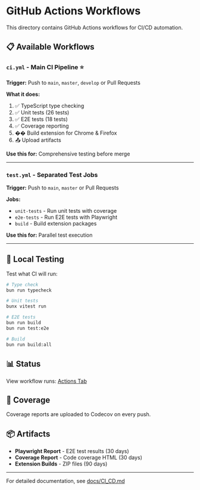 # GitHub Actions Workflows

This directory contains GitHub Actions workflows for CI/CD automation.

## 📋 Available Workflows

### `ci.yml` - Main CI Pipeline ⭐
**Trigger:** Push to `main`, `master`, `develop` or Pull Requests

**What it does:**
1. ✅ TypeScript type checking
2. ✅ Unit tests (26 tests)
3. ✅ E2E tests (18 tests)
4. ✅ Coverage reporting
5. �� Build extension for Chrome & Firefox
6. 📤 Upload artifacts

**Use this for:** Comprehensive testing before merge

---

### `test.yml` - Separated Test Jobs
**Trigger:** Push to `main`, `master` or Pull Requests

**Jobs:**
- `unit-tests` - Run unit tests with coverage
- `e2e-tests` - Run E2E tests with Playwright
- `build` - Build extension packages

**Use this for:** Parallel test execution

---

## 🔧 Local Testing

Test what CI will run:

```bash
# Type check
bun run typecheck

# Unit tests
bunx vitest run

# E2E tests
bun run build
bun run test:e2e

# Build
bun run build:all
```

## 📊 Status

View workflow runs: [Actions Tab](https://github.com/kidzki/immo24-address-decoder/actions)

## 🎯 Coverage

Coverage reports are uploaded to Codecov on every push.

## 📦 Artifacts

- **Playwright Report** - E2E test results (30 days)
- **Coverage Report** - Code coverage HTML (30 days)
- **Extension Builds** - ZIP files (90 days)

---

For detailed documentation, see [docs/CI_CD.md](../../docs/CI_CD.md)
